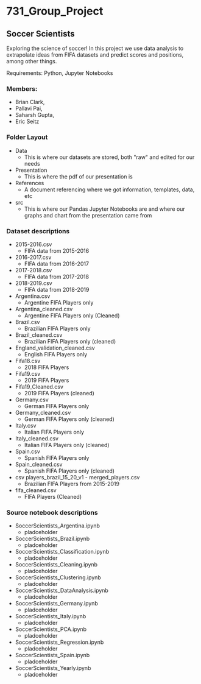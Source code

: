 # 731_Group_Project
## Soccer Scientists
Exploring the science of soccer!
In this project we use data analysis to extrapolate ideas from FIFA datasets and predict scores and positions, among other things.

Requirements: Python, Jupyter Notebooks

### Members:
* Brian Clark,
* Pallavi Pai,
* Saharsh Gupta,
* Eric Seitz

### Folder Layout
* Data 
  * This is where our datasets are stored, both "raw" and edited for our needs
* Presentation
  * This is where the pdf of our presentation is
* References
  * A document referencing where we got information, templates, data, etc
* src
  * This is where our Pandas Jupyter Notebooks are and where our graphs and chart from the presentation came from
  
### Dataset descriptions
* 2015-2016.csv
  * FIFA data from 2015-2016
* 2016-2017.csv
  * FIFA data from 2016-2017
* 2017-2018.csv
  * FIFA data from 2017-2018
* 2018-2019.csv
  * FIFA data from 2018-2019
* Argentina.csv
  * Argentine FIFA Players only
* Argentina_cleaned.csv
  * Argentine FIFA Players only (Cleaned)
* Brazil.csv
  * Brazilian FIFA Players only
* Brazil_cleaned.csv
  * Brazilian FIFA Players only (cleaned)
* England_validation_cleaned.csv
  * English FIFA Players only
* Fifa18.csv
  * 2018 FIFA Players
* Fifa19.csv
  * 2019 FIFA Players
* Fifa19_Cleaned.csv
  * 2019 FIFA Players (cleaned)
* Germany.csv
  * German FIFA Players only
* Germany_cleaned.csv
  * German FIFA Players only (cleaned)
* Italy.csv
  * Italian FIFA Players only
* Italy_cleaned.csv
  * Italian FIFA Players only (cleaned)
* Spain.csv
  * Spanish FIFA Players only
* Spain_cleaned.csv
  * Spanish FIFA Players only (cleaned)
* csv players_brazil_15_20_v1 - merged_players.csv
  * Brazilian FIFA Players from 2015-2019
* fifa_cleaned.csv
  * FIFA Players (Cleaned)
  
### Source notebook descriptions
* SoccerScientists_Argentina.ipynb
  * pladceholder
* SoccerScientists_Brazil.ipynb
  * pladceholder
* SoccerScientists_Classification.ipynb
  * pladceholder
* SoccerScientists_Cleaning.ipynb 
  * pladceholder
* SoccerScientists_Clustering.ipynb
  * pladceholder
* SoccerScientists_DataAnalysis.ipynb
  * pladceholder
* SoccerScientists_Germany.ipynb
  * pladceholder
* SoccerScientists_Italy.ipynb
  * pladceholder
* SoccerScientists_PCA.ipynb
  * pladceholder
* SoccerScientists_Regression.ipynb
  * pladceholder
* SoccerScientists_Spain.ipynb
  * pladceholder
* SoccerScientists_Yearly.ipynb
  * pladceholder


